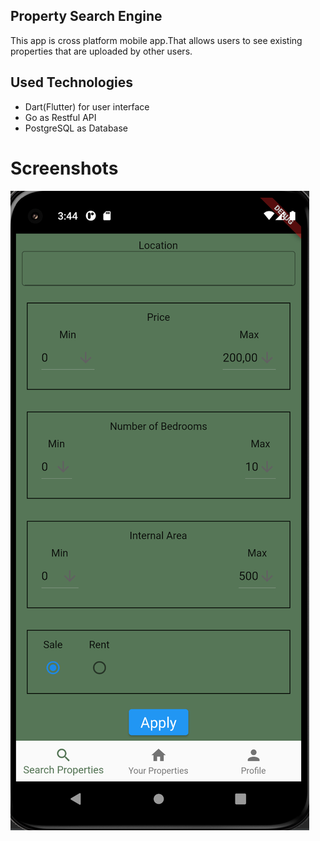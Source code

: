 ## Property Search Engine 
This app is cross platform mobile app.That allows users to see existing properties that are uploaded by other users.

## Used Technologies
- Dart(Flutter) for user interface
- Go as Restful API
- PostgreSQL as Database

# Screenshots
![alt text](https://github.com/MehmetMuratKafadaroglu/PropertySearchEngine/blob/master/assets/ss1.png)

